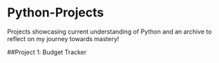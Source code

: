 # Python-Projects
Projects showcasing current understanding of Python and an archive to reflect on my journey towards mastery! 

##Project 1: Budget Tracker
